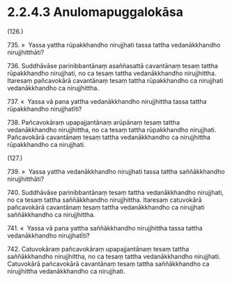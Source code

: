 

# 2.2.4.3 Anulomapuggalokāsa





(126.)

735\. »  Yassa yattha rūpakkhandho nirujjhati tassa tattha vedanākkhandho nirujjhitthāti?

736\. Suddhāvāse parinibbantānaṃ asaññasattā cavantānaṃ tesaṃ tattha rūpakkhandho nirujjhati, no ca tesaṃ tattha vedanākkhandho nirujjhittha. Itaresaṃ pañcavokārā cavantānaṃ tesaṃ tattha rūpakkhandho ca nirujjhati vedanākkhandho ca nirujjhittha.

737\. «  Yassa vā pana yattha vedanākkhandho nirujjhittha tassa tattha rūpakkhandho nirujjhatīti?

738\. Pañcavokāraṃ upapajjantānaṃ arūpānaṃ tesaṃ tattha vedanākkhandho nirujjhittha, no ca tesaṃ tattha rūpakkhandho nirujjhati. Pañcavokārā cavantānaṃ tesaṃ tattha vedanākkhandho ca nirujjhittha rūpakkhandho ca nirujjhati.

(127.)

739\. »  Yassa yattha vedanākkhandho nirujjhati tassa tattha saññākkhandho nirujjhitthāti?

740\. Suddhāvāse parinibbantānaṃ tesaṃ tattha vedanākkhandho nirujjhati, no ca tesaṃ tattha saññākkhandho nirujjhittha. Itaresaṃ catuvokārā pañcavokārā cavantānaṃ tesaṃ tattha vedanākkhandho ca nirujjhati saññākkhandho ca nirujjhittha.

741\. «  Yassa vā pana yattha saññākkhandho nirujjhittha tassa tattha vedanākkhandho nirujjhatīti?

742\. Catuvokāraṃ pañcavokāraṃ upapajjantānaṃ tesaṃ tattha saññākkhandho nirujjhittha, no ca tesaṃ tattha vedanākkhandho nirujjhati. Catuvokārā pañcavokārā cavantānaṃ tesaṃ tattha saññākkhandho ca nirujjhittha vedanākkhandho ca nirujjhati.




